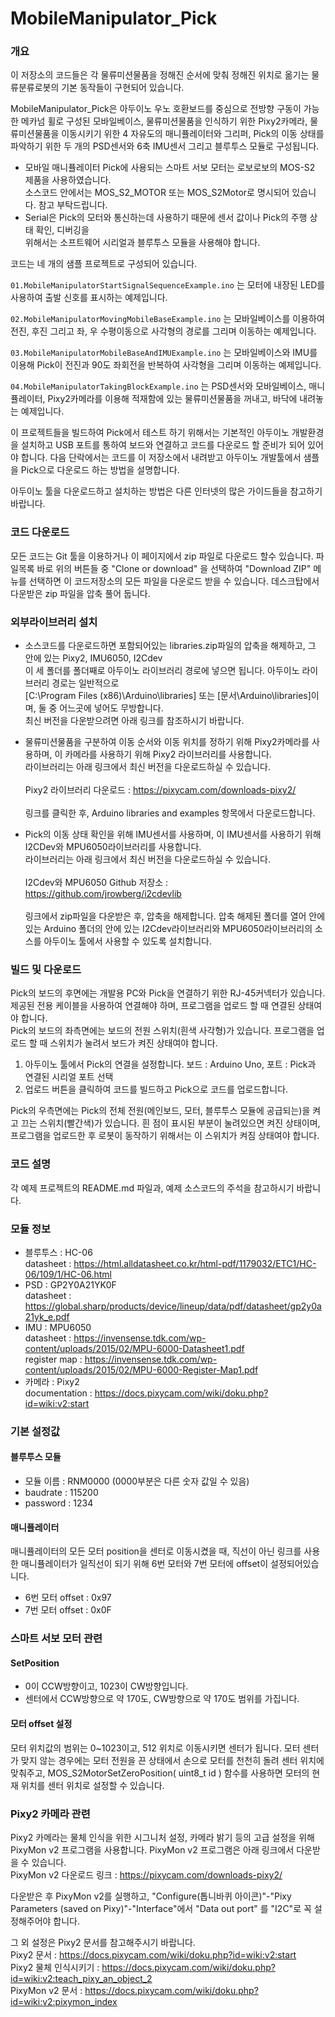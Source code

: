 # MobileManipulator_Pick

### 개요

이 저장소의 코드들은 각 물류미션물품을 정해진 순서에 맞춰 정해진 위치로 옮기는 물류분류로봇의 기본 동작들이 구현되어 있습니다.

MobileManipulator_Pick은 아두이노 우노 호환보드를 중심으로 전방향 구동이 가능한 메카넘 휠로 구성된 모바일베이스, 물류미션물품을 인식하기 위한 Pixy2카메라, 물류미션물품을 이동시키기 위한 4 자유도의 매니퓰레이터와 그리퍼, Pick의 이동 상태를 파악하기 위한 두 개의 PSD센서와 6축 IMU센서 그리고 블루투스 모듈로 구성됩니다.

 * 모바일 매니퓰레이터 Pick에 사용되는 스마트 서보 모터는 로보로보의 MOS-S2 제품을 사용하였습니다.\
 소스코드 안에서는 MOS_S2_MOTOR 또는 MOS_S2Motor로 명시되어 있습니다. 참고 부탁드립니다.
 * Serial은 Pick의 모터와 통신하는데 사용하기 때문에 센서 값이나 Pick의 주행 상태 확인, 디버깅을\
 위해서는 소프트웨어 시리얼과 블루투스 모듈을 사용해야 합니다.

코드는 네 개의 샘플 프로젝트로 구성되어 있습니다.

```01.MobileManipulatorStartSignalSequenceExample.ino``` 는 모터에 내장된 LED를 사용하여 출발 신호를 표시하는 예제입니다.

```02.MobileManipulatorMovingMobileBaseExample.ino``` 는 모바일베이스를 이용하여 전진, 후진 그리고 좌, 우 수평이동으로 사각형의 경로를 그리며 이동하는 예제입니다.

```03.MobileManipulatorMobileBaseAndIMUExample.ino``` 는 모바일베이스와 IMU를 이용해 Pick이 전진과 90도 좌회전을 반복하여 사각형을 그리며 이동하는 예제입니다.

```04.MobileManipulatorTakingBlockExample.ino``` 는 PSD센서와 모바일베이스, 매니퓰레이터, Pixy2카메라를 이용해 적재함에 있는 물류미션물품을 꺼내고, 바닥에 내려놓는 예제입니다.

이 프로젝트들을 빌드하여 Pick에서 테스트 하기 위해서는 기본적인 아두이노 개발환경을 설치하고 USB 포트를 통하여 보드와 연결하고 코드를 다운로드 할 준비가 되어 있어야 합니다. 다음 단락에서는 코드를 이 저장소에서 내려받고 아두이노 개발툴에서 샘플을 Pick으로 다운로드 하는 방법을 설명합니다.

아두이노 툴을 다운로드하고 설치하는 방법은 다른 인터넷의 많은 가이드들을 참고하기 바랍니다.

### 코드 다운로드

모든 코드는 Git 툴을 이용하거나 이 페이지에서 zip 파일로 다운로드 할수 있습니다.
파일목록 바로 위의 버튼들 중 "Clone or download" 을 선택하여 "Download ZIP" 메뉴를 선택하면 이 코드저장소의 모든 파일을 다운로드 받을 수 있습니다.
데스크탑에서 다운받은 zip 파일을 압축 풀어 둡니다.

### 외부라이브러리 설치

 - 소스코드를 다운로드하면 포함되어있는 libraries.zip파일의 압축을 해제하고, 그 안에 있는 Pixy2, IMU6050, I2Cdev\
 이 세 폴더를 폴더째로 아두이노 라이브러리 경로에 넣으면 됩니다. 아두이노 라이브러리 경로는 일반적으로\
 [C:\Program Files (x86)\Arduino\libraries] 또는 [문서\Arduino\libraries]이며, 둘 중 어느곳에 넣어도 무방합니다.\
 최신 버전을 다운받으려면 아래 링크를 참조하시기 바랍니다.

 - 물류미션물품을 구분하여 이동 순서와 이동 위치를 정하기 위해 Pixy2카메라를 사용하며, 이 카메라를 사용하기 위해 Pixy2 라이브러리를 사용합니다.\
라이브러리는 아래 링크에서 최신 버전을 다운로드하실 수 있습니다.\
\
Pixy2 라이브러리 다운로드 : https://pixycam.com/downloads-pixy2/ \
\
링크를 클릭한 후, Arduino libraries and examples 항목에서 다운로드합니다.

 - Pick의 이동 상태 확인을 위해 IMU센서를 사용하며, 이 IMU센서를 사용하기 위해 I2CDev와 MPU6050라이브러리를 사용합니다.\
라이브러리는 아래 링크에서 최신 버전을 다운로드하실 수 있습니다.\
\
I2Cdev와 MPU6050 Github 저장소 : https://github.com/jrowberg/i2cdevlib \
\
링크에서 zip파일을 다운받은 후, 압축을 해제합니다. 압축 해제된 폴더를 열어 안에 있는 Arduino 폴더의 안에 있는 I2Cdev라이브러리와 MPU6050라이브러리의 소스를 아두이노 툴에서 사용할 수 있도록 설치합니다.


### 빌드 및 다운로드

Pick의 보드의 후면에는 개발용 PC와 Pick을 연결하기 위한 RJ-45커넥터가 있습니다. 제공된 전용 케이블을 사용하여 연결해야 하며, 프로그램을 업로드 할 때 연결된 상태여야 합니다.\
Pick의 보드의 좌측면에는 보드의 전원 스위치(흰색 사각형)가 있습니다. 프로그램을 업로드 할 때 스위치가 눌려서 보드가 켜진 상태여야 합니다.

1. 아두이노 툴에서 Pick의 연결을 설정합니다. 보드 : Arduino Uno, 포트 : Pick과 연결된 시리얼 포트 선택
2. 업로드 버튼을 클릭하여 코드를 빌드하고 Pick으로 코드를 업로드합니다.

Pick의 우측면에는 Pick의 전체 전원(메인보드, 모터, 블루투스 모듈에 공급되는)을 켜고 끄는 스위치(빨간색)가 있습니다. 흰 점이 표시된 부분이 눌려있으면 켜진 상태이며, 프로그램을 업로드한 후 로봇이 동작하기 위해서는 이 스위치가 켜짐 상태여야 합니다.

### 코드 설명

각 예제 프로젝트의 README.md 파일과, 예제 소스코드의 주석을 참고하시기 바랍니다.

### 모듈 정보
 - 블루투스 : HC-06\
 datasheet : https://html.alldatasheet.co.kr/html-pdf/1179032/ETC1/HC-06/109/1/HC-06.html
 - PSD : GP2Y0A21YK0F\
 datasheet : https://global.sharp/products/device/lineup/data/pdf/datasheet/gp2y0a21yk_e.pdf
 - IMU : MPU6050\
 datasheet : https://invensense.tdk.com/wp-content/uploads/2015/02/MPU-6000-Datasheet1.pdf \
 register map : https://invensense.tdk.com/wp-content/uploads/2015/02/MPU-6000-Register-Map1.pdf
 - 카메라 : Pixy2\
 documentation : https://docs.pixycam.com/wiki/doku.php?id=wiki:v2:start

### 기본 설정값

#### 블루투스 모듈
 - 모듈 이름 : RNM0000 (0000부분은 다른 숫자 값일 수 있음)
 - baudrate : 115200
 - password : 1234

#### 매니퓰레이터
매니퓰레이터의 모든 모터 position을 센터로 이동시켰을 때, 직선이 아닌 링크를 사용한 매니퓰레이터가 일직선이 되기 위해 6번 모터와 7번 모터에 offset이 설정되어있습니다.
 - 6번 모터 offset : 0x97
 - 7번 모터 offset : 0x0F

### 스마트 서보 모터 관련
#### SetPosition
 - 0이 CCW방향이고, 1023이 CW방향입니다.
 - 센터에서 CCW방향으로 약 170도, CW방향으로 약 170도 범위를 가집니다.

#### 모터 offset 설정
모터 위치값의 범위는 0~1023이고, 512 위치로 이동시키면 센터가 됩니다. 모터 센터가 맞지 않는 경우에는 모터 전원을 끈 상태에서 손으로 모터를 천천히 돌려 센터 위치에 맞춰주고, MOS_S2MotorSetZeroPosition( uint8_t id ) 함수를 사용하면 모터의 현재 위치를 센터 위치로 설정할 수 있습니다.

### Pixy2 카메라 관련
Pixy2 카메라는 물체 인식을 위한 시그니처 설정, 카메라 밝기 등의 고급 설정을 위해 PixyMon v2 프로그램을 사용합니다.
PixyMon v2 프로그램은 아래 링크에서 다운받을 수 있습니다.\
PixyMon v2 다운로드 링크 : https://pixycam.com/downloads-pixy2/

다운받은 후 PixyMon v2를 실행하고, "Configure(톱니바퀴 아이콘)"-"Pixy Parameters (saved on Pixy)"-"Interface"에서 "Data out port" 를 "I2C"로 꼭 설정해주어야 합니다.

그 외 설정은 Pixy2 문서를 참고해주시기 바랍니다.\
Pixy2 문서 : https://docs.pixycam.com/wiki/doku.php?id=wiki:v2:start \
Pixy2 물체 인식시키기 : https://docs.pixycam.com/wiki/doku.php?id=wiki:v2:teach_pixy_an_object_2 \
PixyMon v2 문서 : https://docs.pixycam.com/wiki/doku.php?id=wiki:v2:pixymon_index
